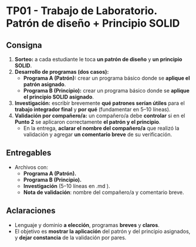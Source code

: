# TP01 - Trabajo de Laboratorio. Patrón de diseño + Principio SOLID

## Consigna

1. **Sorteo:** a cada estudiante le toca **un patrón de diseño** y **un principio SOLID**.
2. **Desarrollo de programas (dos casos):**
    - **Programa A (Patrón):** crear un programa básico donde se **aplique el patrón asignado**.
    - **Programa B (Principio):** crear un programa básico donde se **aplique el principio SOLID asignado**.
3. **Investigación:** escribir brevemente **qué patrones serían útiles** para el **trabajo integrador final** y **por qué** (fundamentar en 5–10 líneas).
4. **Validación por compañero/a:** un compañero/a debe **controlar** si en el **Punto 2** se aplicaron correctamente **el patrón y el principio**.
    - En la entrega, **aclarar el nombre del compañero/a** que realizó la validación y agregar **un comentario breve** de su verificación.

## Entregables

- Archivos con:
    - **Programa A (Patrón).**
    - **Programa B (Principio).**
    - **Investigación** (5–10 líneas en .md ).
    - **Nota de validación**: nombre del compañero/a y comentario breve.

## Aclaraciones

- Lenguaje y dominio **a elección**, programas **breves** y **claros**.
- El objetivo es **mostrar la aplicación** del patrón y del principio asignados, y **dejar constancia** de la validación por pares.